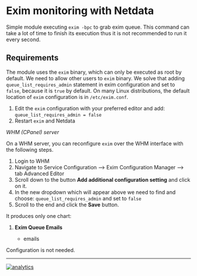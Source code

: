 <!--
---
title: "Exim monitoring with Netdata"
custom_edit_url: https://github.com/netdata/netdata/edit/master/collectors/python.d.plugin/exim/README.md
sidebar_label: "Exim"
---
-->

# Exim monitoring with Netdata

Simple module executing `exim -bpc` to grab exim queue.
This command can take a lot of time to finish its execution thus it is not recommended to run it every second.

## Requirements

The module uses the `exim` binary, which can only be executed as root by default. We need to allow other users to `exim` binary. We solve that adding `queue_list_requires_admin` statement in exim configuration and set to `false`, because it is `true` by default. On many Linux distributions, the default location of `exim` configuration is in `/etc/exim.conf`.

1. Edit the `exim` configuration with your preferred editor and add:
`queue_list_requires_admin = false`
2. Restart `exim` and Netdata

*WHM (CPanel) server*

On a WHM server, you can reconfigure `exim` over the WHM interface with the following steps.

1. Login to WHM
2. Navigate to Service Configuration --> Exim Configuration Manager --> tab Advanced Editor
3. Scroll down to the button **Add additional configuration setting** and click on it.
4. In the new dropdown which will appear above we need to find and choose:
`queue_list_requires_admin` and set to `false` 
5. Scroll to the end and click the **Save** button.

It produces only one chart:

1.  **Exim Queue Emails**

    -   emails

Configuration is not needed.

---

[![analytics](https://www.google-analytics.com/collect?v=1&aip=1&t=pageview&_s=1&ds=github&dr=https%3A%2F%2Fgithub.com%2Fnetdata%2Fnetdata&dl=https%3A%2F%2Fmy-netdata.io%2Fgithub%2Fcollectors%2Fpython.d.plugin%2Fexim%2FREADME&_u=MAC~&cid=5792dfd7-8dc4-476b-af31-da2fdb9f93d2&tid=UA-64295674-3)](<>)
